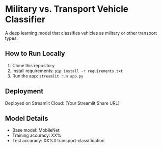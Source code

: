 # Military vs. Transport Vehicle Classifier

A deep learning model that classifies vehicles as military or other transport types.

## How to Run Locally

1. Clone this repository
2. Install requirements: `pip install -r requirements.txt`
3. Run the app: `streamlit run app.py`

## Deployment

Deployed on Streamlit Cloud: [Your Streamlit Share URL]

## Model Details

- Base model: MobileNet
- Training accuracy: XX%
- Test accuracy: XX%# transport-classification
